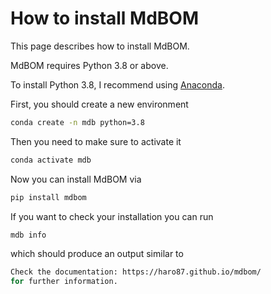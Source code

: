 # How to install MdBOM

This page describes how to install MdBOM. 

MdBOM requires Python 3.8 or above.

To install Python 3.8, I recommend using [Anaconda](https://www.anaconda.com).

First, you should create a new environment

```bash
conda create -n mdb python=3.8
```

Then you need to make sure to activate it

```bash
conda activate mdb
```

Now you can install MdBOM via

```bash
pip install mdbom
```

If you want to check your installation you can run

```bash
mdb info
```

which should produce an output similar to

```bash
Check the documentation: https://haro87.github.io/mdbom/
for further information.
```